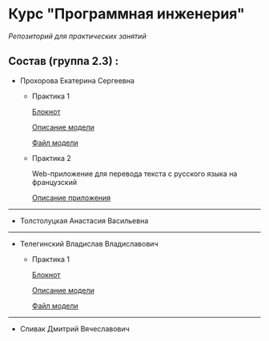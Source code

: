 # Курс "Программная инженерия"

*Репозиторий для практических занятий* 



## Состав (группа 2.3) :

* Прохорова Екатерина Сергеевна

  * Практика 1
    
    [Блокнот](https://colab.research.google.com/drive/1QX9cPhLB3tBM-bvBZ84ZOP8GEAXUWH00?usp=sharing)
    
    [Описание модели](https://huggingface.co/Helsinki-NLP/opus-mt-ru-fr)

    [Файл модели](https://github.com/KateProxa/Practice/blob/main/Part1/Kate.py)
    
  * Практика 2

    Web-приложение для перевода текста с русского языка на французский

    [Описание приложения](https://github.com/KateProxa/Practice/tree/main/Part2/Translator/)
___

* Толстолуцкая Анастасия Васильевна

___

* Телегинский Владислав Владиславович

  * Практика 1
    
    [Блокнот](https://colab.research.google.com/drive/18xsqvgFn3sOICmgYadMmyC7JVG-sFdfq?usp=sharing)
    
    [Описание модели](https://huggingface.co/Helsinki-NLP/opus-mt-en-ru)

    [Файл модели](https://github.com/KateProxa/Practice/blob/main/Part1/Vlad.py)

___

* Спивак Дмитрий Вячеславович
